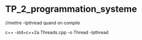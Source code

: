 # TP_2_programmation_systeme


//mettre -lpthread quand on compile


c++ -std=c++2a Threads.cpp -o Thread -lpthread

